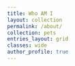 ```yaml
---
title: Who AM I
layout: collection
permalink: /about/
collection: pets
entries_layout: grid
classes: wide
author_profile: true
---
```



